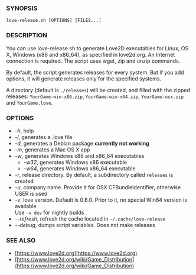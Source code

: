 ### SYNOPSIS
`love-release.sh [OPTIONS] [FILES...]`

### DESCRIPTION
You can use love-release.sh to generate Love2D executables for Linux, OS X, Windows (x86 and x86_64), 
as specified in love2d.org.
An Internet connection is required. The script uses wget, zip and unzip commands.

By default, the script generates releases for every system. But if you add options, 
it will generate releases only for the specified systems.

A directory (default is `./releases`) will be created, and filled with the zipped releases:
`YourGame-win-x86.zip`, `YourGame-win-x64.zip`, `YourGame-osx.zip` and `YourGame.love`.

### OPTIONS
- *-h*,  help
- *-l*,  generates a .love file
- *-d*,  generates a Debian package **currently not working**
- *-m*,  generates a Mac OS X app
- *-w*,  generates Windows x86 and x86_64 executables
  - *-w32*,  generates Windows x86 executable
  - *-w64*,  generates Windows x86_64 executable
- *-r*,  release directory. By default, a subdirectory called `releases` is created
- *-u*,  company name. Provide it for OSX CFBundleIdentifier, otherwise USER is used
- *-v*,  love version. Default is 0.8.0. Prior to it, no special Win64 version is available  
         Use `-v dev` for nightly builds
- *--refresh*,  refresh the cache located in `~/.cache/love-release`
- *--debug*,    dumps script variables. Does not make releases

### SEE ALSO
- [https://www.love2d.org](https://www.love2d.org)
- [https://www.love2d.org/wiki/Game_Distribution](https://www.love2d.org/wiki/Game_Distribution)
